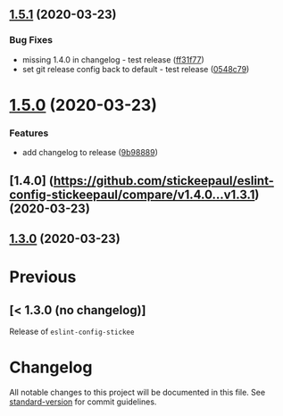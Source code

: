 ## [1.5.1](https://github.com/stickeepaul/eslint-config-stickeepaul/compare/v1.5.0...v1.5.1) (2020-03-23)


### Bug Fixes

* missing 1.4.0 in changelog - test release ([ff31f77](https://github.com/stickeepaul/eslint-config-stickeepaul/commit/ff31f77f457f2ce5919ac5098084cb58539f47d7))
* set git release config back to default - test release ([0548c79](https://github.com/stickeepaul/eslint-config-stickeepaul/commit/0548c79da1c523a15f2db667172e0513063f96d2))

# [1.5.0](https://github.com/stickeepaul/eslint-config-stickeepaul/compare/v1.4.1...v1.5.0) (2020-03-23)


### Features

* add changelog to release ([9b98889](https://github.com/stickeepaul/eslint-config-stickeepaul/commit/9b988895aa7906f556e3220354682357feeb08fe))

## [1.4.0] (https://github.com/stickeepaul/eslint-config-stickeepaul/compare/v1.4.0...v1.3.1) (2020-03-23)

## [1.3.0](https://github.com/stickeepaul/eslint-config-stickeepaul/compare/v1.3.1...v1.3.0) (2020-03-23)

# Previous

## [< 1.3.0  (no changelog)]

Release of `eslint-config-stickee`

# Changelog

All notable changes to this project will be documented in this file. See [standard-version](https://github.com/conventional-changelog/standard-version) for commit guidelines.

